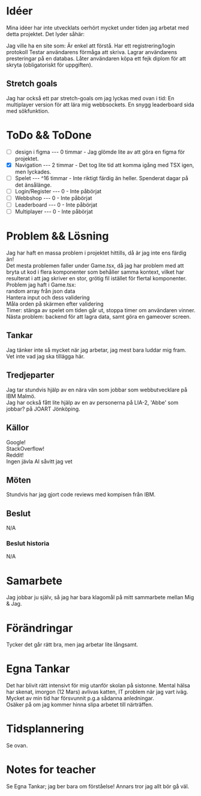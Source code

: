 # Idéer
Mina idéer har inte utvecklats oerhört mycket under tiden jag arbetat
med detta projektet. Det lyder såhär:

Jag ville ha en site som:
Är enkel att förstå.
Har ett registrering/login protokoll
Testar användarens förmåga att skriva.
Lagrar användarens presteringar på en databas.
Låter användaren köpa ett fejk diplom för att skryta (obligatoriskt för uppgiften).

## Stretch goals
Jag har också ett par stretch-goals om jag lyckas med ovan i tid:
En multiplayer version för att lära mig webbsockets.
En snygg leaderboard sida med sökfunktion.

# ToDo && ToDone
- [ ] design i figma --- 0 timmar - Jag glömde lite av att göra en figma för projektet.
- [X] Navigation --- 2 timmar - Det tog lite tid att komma igång med TSX igen, men lyckades.
- [ ] Spelet --- ^16 timmar - Inte riktigt färdig än heller. Spenderat dagar på det änsålänge.
- [ ] Login/Register --- 0 - Inte påbörjat
- [ ] Webbshop --- 0 - Inte påbörjat
- [ ] Leaderboard --- 0 - Inte påbörjat
- [ ] Multiplayer --- 0 - Inte påbörjat

# Problem && Lösning
Jag har haft en massa problem i projektet hittills, då är jag inte ens färdig än! <br />
Det mesta problemen faller under Game.tsx, då jag har problem med att bryta ut 
kod i flera komponenter som behåller samma kontext, vilket har resulterat
i att jag skriver en stor, grötig fil istället för flertal komponenter.<br />
Problem jag haft i Game.tsx:<br />
random array från json data<br />
Hantera input och dess validering<br />
Måla orden på skärmen efter validering<br />
Timer: stänga av spelet om tiden går ut, stoppa timer om användaren vinner.<br />
Nästa problem: backend för att lagra data, samt göra en gameover screen.<br />

## Tankar
Jag tänker inte så mycket när jag arbetar, jag mest bara luddar mig fram.<br />
Vet inte vad jag ska tillägga här.<br />

## Tredjeparter
Jag tar stundvis hjälp av en nära vän som jobbar som webbutvecklare på IBM Malmö.<br />
Jag har också fått lite hjälp av en av personerna på LIA-2, 'Abbe' som jobbar? på JOART Jönköping.

## Källor
Google!<br />
StackOverflow!<br />
Reddit!<br />
Ingen jävla AI såvitt jag vet

## Möten
Stundvis har jag gjort code reviews med kompisen från IBM.

## Beslut
N/A

### Beslut historia
N/A

# Samarbete
Jag jobbar ju själv, så jag har bara klagomål på mitt sammarbete mellan Mig & Jag.

# Förändringar
Tycker det går rätt bra, men jag arbetar lite långsamt.

# Egna Tankar
Det har blivit rätt intensivt för mig utanför skolan på sistonne. Mental hälsa har skenat, imorgon (12 Mars) avlivas katten, IT problem när jag vart iväg. <br />
Mycket av min tid har försvunnit p.g.a sådanna anledningar.<br />
Osäker på om jag kommer hinna slipa arbetet till närträffen.

# Tidsplannering
Se ovan.

# Notes for teacher
Se Egna Tankar; jag ber bara om förståelse! Annars tror jag allt bör gå väl.

